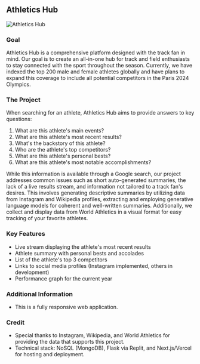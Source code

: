 ## Athletics Hub

![Athletics Hub](https://github.com/colinfitzgerald328/athletics-hub/assets/64982557/ed0693e4-0d1f-434f-ab59-20076b5ba8aa)

### Goal

Athletics Hub is a comprehensive platform designed with the track fan in mind. Our goal is to create an all-in-one hub for track and field enthusiasts to stay connected with the sport throughout the season. Currently, we have indexed the top 200 male and female athletes globally and have plans to expand this coverage to include all potential competitors in the Paris 2024 Olympics.

### The Project

When searching for an athlete, Athletics Hub aims to provide answers to key questions:

1. What are this athlete's main events?
2. What are this athlete's most recent results?
3. What's the backstory of this athlete?
4. Who are the athlete's top competitors?
5. What are this athlete's personal bests?
6. What are this athlete's most notable accomplishments?

While this information is available through a Google search, our project addresses common issues such as short auto-generated summaries, the lack of a live results stream, and information not tailored to a track fan's desires. This involves generating descriptive summaries by utilizing data from Instagram and Wikipedia profiles, extracting and employing generative language models for coherent and well-written summaries. Additionally, we collect and display data from World Athletics in a visual format for easy tracking of your favorite athletes.

### Key Features

- Live stream displaying the athlete's most recent results
- Athlete summary with personal bests and accolades
- List of the athlete's top 3 competitors
- Links to social media profiles (Instagram implemented, others in development)
- Performance graph for the current year

### Additional Information

- This is a fully responsive web application.

### Credit

- Special thanks to Instagram, Wikipedia, and World Athletics for providing the data that supports this project.
- Technical stack: NoSQL (MongoDB), Flask via Replit, and Next.js/Vercel for hosting and deployment.
